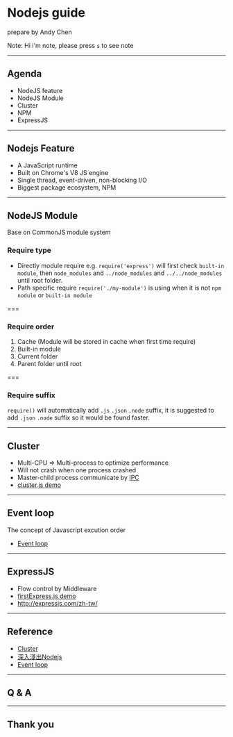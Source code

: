 # Nodejs guide

prepare by Andy Chen

Note:
Hi i'm note, please press `s` to see note

---

## Agenda

* NodeJS feature
* NodeJS Module
* Cluster
* NPM
* ExpressJS

---

## Nodejs Feature

* A JavaScript runtime
* Built on Chrome's V8 JS engine
* Single thread, event-driven, non-blocking I/O
* Biggest package ecosystem, NPM

---

## NodeJS Module

Base on CommonJS module system

### Require type

* Directly module require e.g. `require('express')` will first check `built-in module`, then `node_modules` and `../node_modules` and `../../node_modules` until root folder.
* Path specific require `require('./my-module')` is using when it is not `npm nodule` or `built-in module`
    
===

### Require order

1. Cache (Module will be stored in cache when first time require)
2. Built-in module
3. Current folder
4. Parent folder until root

===

### Require suffix

`require()` will automatically add `.js` `.json` `.node` suffix, it is suggested to add `.json` `.node` suffix so it would be found faster.

---

## Cluster

* Multi-CPU => Multi-process to optimize performance
* Will not crash when one process crashed
* Master-child process communicate by [IPC](https://en.wikipedia.org/wiki/Inter-process_communication)
* [cluster.js demo](https://github.com/Asing1001/hello-node/blob/master/cluster.js)

---

## Event loop

The concept of Javascript excution order

* [Event loop](http://latentflip.com/loupe/)

---

## ExpressJS

* Flow control by Middleware
* [firstExpress.js demo](https://github.com/Asing1001/hello-node/blob/master/firstExpress.js)
* http://expressjs.com/zh-tw/

---

## Reference

* [Cluster](https://nodejs.org/api/cluster.html)
* [深入淺出Nodejs](http://www.books.com.tw/products/0010644512)
* [Event loop](http://latentflip.com/loupe/)

---

## Q & A

---

## Thank you
